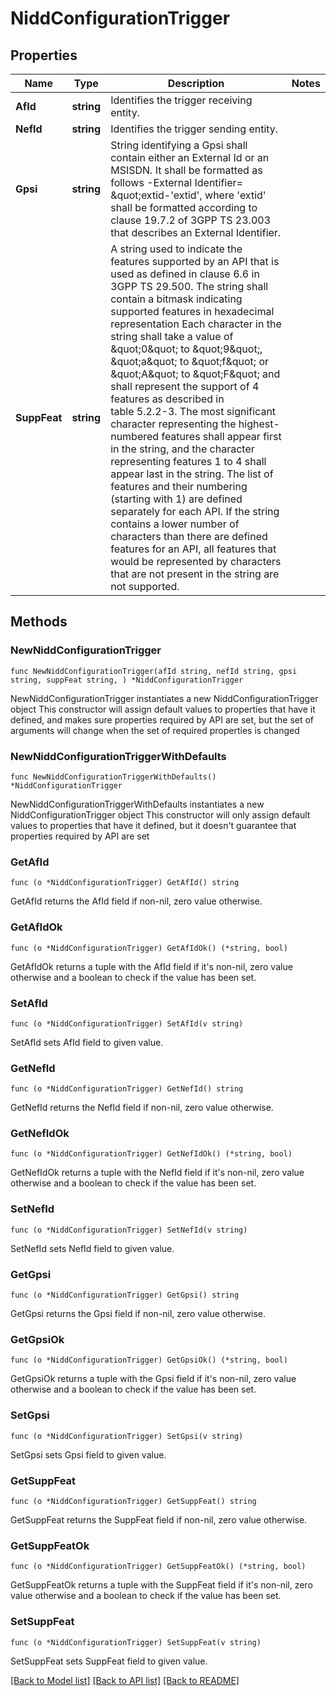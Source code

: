 # NiddConfigurationTrigger

## Properties

Name | Type | Description | Notes
------------ | ------------- | ------------- | -------------
**AfId** | **string** | Identifies the trigger receiving entity. | 
**NefId** | **string** | Identifies the trigger sending entity. | 
**Gpsi** | **string** | String identifying a Gpsi shall contain either an External Id or an MSISDN.  It shall be formatted as follows -External Identifier&#x3D; \&quot;extid-&#39;extid&#39;, where &#39;extid&#39;  shall be formatted according to clause 19.7.2 of 3GPP TS 23.003 that describes an  External Identifier.   | 
**SuppFeat** | **string** | A string used to indicate the features supported by an API that is used as defined in clause  6.6 in 3GPP TS 29.500. The string shall contain a bitmask indicating supported features in  hexadecimal representation Each character in the string shall take a value of \&quot;0\&quot; to \&quot;9\&quot;,  \&quot;a\&quot; to \&quot;f\&quot; or \&quot;A\&quot; to \&quot;F\&quot; and shall represent the support of 4 features as described in  table 5.2.2-3. The most significant character representing the highest-numbered features shall  appear first in the string, and the character representing features 1 to 4 shall appear last  in the string. The list of features and their numbering (starting with 1) are defined  separately for each API. If the string contains a lower number of characters than there are  defined features for an API, all features that would be represented by characters that are not  present in the string are not supported.  | 

## Methods

### NewNiddConfigurationTrigger

`func NewNiddConfigurationTrigger(afId string, nefId string, gpsi string, suppFeat string, ) *NiddConfigurationTrigger`

NewNiddConfigurationTrigger instantiates a new NiddConfigurationTrigger object
This constructor will assign default values to properties that have it defined,
and makes sure properties required by API are set, but the set of arguments
will change when the set of required properties is changed

### NewNiddConfigurationTriggerWithDefaults

`func NewNiddConfigurationTriggerWithDefaults() *NiddConfigurationTrigger`

NewNiddConfigurationTriggerWithDefaults instantiates a new NiddConfigurationTrigger object
This constructor will only assign default values to properties that have it defined,
but it doesn't guarantee that properties required by API are set

### GetAfId

`func (o *NiddConfigurationTrigger) GetAfId() string`

GetAfId returns the AfId field if non-nil, zero value otherwise.

### GetAfIdOk

`func (o *NiddConfigurationTrigger) GetAfIdOk() (*string, bool)`

GetAfIdOk returns a tuple with the AfId field if it's non-nil, zero value otherwise
and a boolean to check if the value has been set.

### SetAfId

`func (o *NiddConfigurationTrigger) SetAfId(v string)`

SetAfId sets AfId field to given value.


### GetNefId

`func (o *NiddConfigurationTrigger) GetNefId() string`

GetNefId returns the NefId field if non-nil, zero value otherwise.

### GetNefIdOk

`func (o *NiddConfigurationTrigger) GetNefIdOk() (*string, bool)`

GetNefIdOk returns a tuple with the NefId field if it's non-nil, zero value otherwise
and a boolean to check if the value has been set.

### SetNefId

`func (o *NiddConfigurationTrigger) SetNefId(v string)`

SetNefId sets NefId field to given value.


### GetGpsi

`func (o *NiddConfigurationTrigger) GetGpsi() string`

GetGpsi returns the Gpsi field if non-nil, zero value otherwise.

### GetGpsiOk

`func (o *NiddConfigurationTrigger) GetGpsiOk() (*string, bool)`

GetGpsiOk returns a tuple with the Gpsi field if it's non-nil, zero value otherwise
and a boolean to check if the value has been set.

### SetGpsi

`func (o *NiddConfigurationTrigger) SetGpsi(v string)`

SetGpsi sets Gpsi field to given value.


### GetSuppFeat

`func (o *NiddConfigurationTrigger) GetSuppFeat() string`

GetSuppFeat returns the SuppFeat field if non-nil, zero value otherwise.

### GetSuppFeatOk

`func (o *NiddConfigurationTrigger) GetSuppFeatOk() (*string, bool)`

GetSuppFeatOk returns a tuple with the SuppFeat field if it's non-nil, zero value otherwise
and a boolean to check if the value has been set.

### SetSuppFeat

`func (o *NiddConfigurationTrigger) SetSuppFeat(v string)`

SetSuppFeat sets SuppFeat field to given value.



[[Back to Model list]](../README.md#documentation-for-models) [[Back to API list]](../README.md#documentation-for-api-endpoints) [[Back to README]](../README.md)


